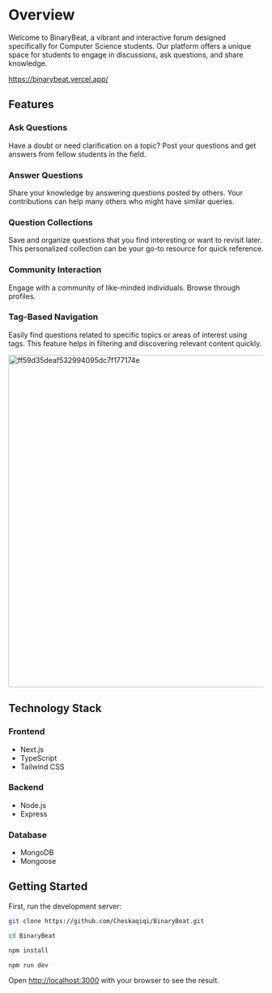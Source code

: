 # Overview
Welcome to BinaryBeat, a vibrant and interactive forum designed specifically for Computer Science students. Our platform offers a unique space for students to engage in discussions, ask questions, and share knowledge.

https://binarybeat.vercel.app/

## Features

### Ask Questions
Have a doubt or need clarification on a topic? Post your questions and get answers from fellow students in the field.

### Answer Questions
Share your knowledge by answering questions posted by others. Your contributions can help many others who might have similar queries.

### Question Collections
Save and organize questions that you find interesting or want to revisit later. This personalized collection can be your go-to resource for quick reference.

### Community Interaction
Engage with a community of like-minded individuals. Browse through profiles.

### Tag-Based Navigation
Easily find questions related to specific topics or areas of interest using tags. This feature helps in filtering and discovering relevant content quickly.

<img width="655" alt="ff59d35deaf532994095dc7f177174e" src="https://github.com/AlanRuan0129/BinaryBeat/assets/109261504/9a0532b0-61d1-4c42-b2cb-f8e2801050ca">

## Technology Stack

### Frontend
- Next.js
- TypeScript
- Tailwind CSS

### Backend
- Node.js
- Express

### Database
- MongoDB
- Mongoose

## Getting Started

First, run the development server:

```bash
git clone https://github.com/Cheskaqiqi/BinaryBeat.git

cd BinaryBeat

npm install

npm run dev

```

Open [http://localhost:3000](http://localhost:3000) with your browser to see the result.


